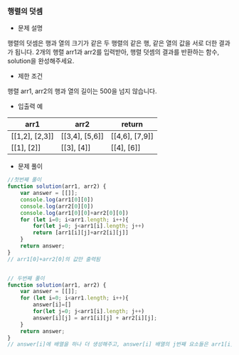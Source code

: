 ### 행렬의 덧셈

- 문제 설명

행렬의 덧셈은 행과 열의 크기가 같은 두 행렬의 같은 행, 같은 열의 값을 서로 더한 결과가 됩니다. 2개의 행렬 arr1과 arr2를 입력받아, 행렬 덧셈의 결과를 반환하는 함수, solution을 완성해주세요.



- 제한 조건

행렬 arr1, arr2의 행과 열의 길이는 500을 넘지 않습니다.



- 입출력 예

| arr1           | arr2           | return         |
| -------------- | -------------- | -------------- |
| [[1,2], [2,3]] | [[3,4], [5,6]] | [[4,6], [7,9]] |
| [[1], [2]]     | [[3], [4]]     | [[4], [6]]     |



- 문제 풀이

```javascript
//첫번째 풀이
function solution(arr1, arr2) {
    var answer = [[]];
    console.log(arr1[0][0])
    console.log(arr2[0][0])
    console.log(arr1[0][0]+arr2[0][0])
    for (let i=0; i<arr1.length; i++){
        for(let j=0; j<arr1[i].length; j++)
        return [arr1[i][j]+arr2[i][j]]
    }
    return answer;
}
// arr1[0]+arr2[0]의 값만 출력됨


// 두번째 풀이
function solution(arr1, arr2) {
    var answer = [[]];
    for (let i=0; i<arr1.length; i++){
        answer[i]=[]
        for(let j=0; j<arr1[i].length; j++)
        answer[i][j] = arr1[i][j] + arr2[i][j];
    }
    return answer;
}
// answer[i]에 배열을 하나 더 생성해주고, answer[i] 배열의 j번째 요소들은 arr1[i][j]+arr2[i][j]의 값으로 지정하여 return
```

